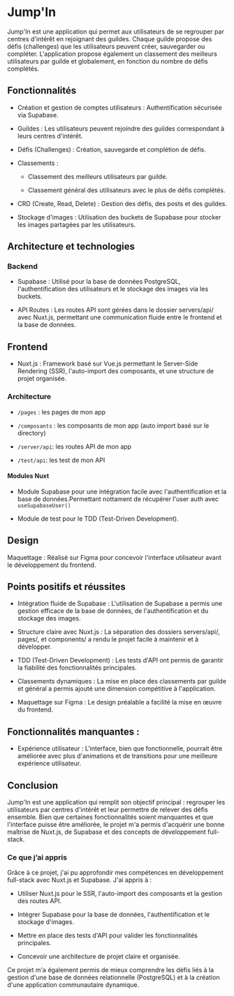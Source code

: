 # Jump'In

Jump'In est une application qui permet aux utilisateurs de se regrouper par centres d'intérêt en rejoignant des guildes. Chaque guilde propose des défis (challenges) que les utilisateurs peuvent créer, sauvegarder ou compléter. L'application propose également un classement des meilleurs utilisateurs par guilde et globalement, en fonction du nombre de défis complétés.



## Fonctionnalités

- Création et gestion de comptes utilisateurs : Authentification sécurisée via Supabase.

- Guildes : Les utilisateurs peuvent rejoindre des guildes correspondant à leurs centres d'intérêt.

- Défis (Challenges) :  Création, sauvegarde et complétion de défis.



- Classements :

    - Classement des meilleurs utilisateurs par guilde.

    - Classement général des utilisateurs avec le plus de défis complétés.

- CRD (Create, Read, Delete) : Gestion des défis, des posts et des guildes.

- Stockage d'images : Utilisation des buckets de Supabase pour stocker les images partagées par les utilisateurs.

## Architecture et technologies

### Backend
- Supabase : Utilisé pour la base de données PostgreSQL, l'authentification des utilisateurs et le stockage des images via les buckets.

- API Routes : Les routes API sont gérées dans le dossier servers/api/ avec Nuxt.js, permettant une communication fluide entre le frontend et la base de données.

## Frontend
- Nuxt.js : Framework basé sur Vue.js permettant le Server-Side Rendering (SSR), l'auto-import des composants, et une structure de projet organisée.

### Architecture

- `/pages` : les pages de mon app

- `/composants` : les composants de mon app (auto import basé sur le directory)

- `/server/api`: les routes API de mon app

- `/test/api`: les test de mon API

#### Modules Nuxt 

- Module Supabase pour une intégration facile avec l'authentification et la base de données.Permettant nottament de récupérer l'user auth avec `useSupabaseUser()`

- Module de test pour le TDD (Test-Driven Development).


## Design
Maquettage : Réalisé sur Figma pour concevoir l'interface utilisateur avant le développement du frontend.

## Points positifs et réussites
- Intégration fluide de Supabase : L'utilisation de Supabase a permis une gestion efficace de la base de données, de l'authentification et du stockage des images.

- Structure claire avec Nuxt.js : La séparation des dossiers servers/api/, pages/, et components/ a rendu le projet facile à maintenir et à développer.

- TDD (Test-Driven Development) : Les tests d'API ont permis de garantir la fiabilité des fonctionnalités principales.

- Classements dynamiques : La mise en place des classements par guilde et général a permis ajouté une dimension compétitive à l'application.

- Maquettage sur Figma : Le design préalable a facilité la mise en œuvre du frontend.


## Fonctionnalités manquantes :

- Expérience utilisateur : L'interface, bien que fonctionnelle, pourrait être améliorée avec plus d'animations et de transitions pour une meilleure expérience utilisateur.

## Conclusion
Jump'In est une application qui remplit son objectif principal : regrouper les utilisateurs par centres d'intérêt et leur permettre de relever des défis ensemble. Bien que certaines fonctionnalités soient manquantes et que l'interface puisse être améliorée, le projet m'a permis d'acquérir une bonne maîtrise de Nuxt.js, de Supabase et des concepts de développement full-stack. 

### Ce que j’ai appris
Grâce à ce projet, j'ai pu approfondir mes compétences en développement full-stack avec Nuxt.js et Supabase. J'ai appris à :

- Utiliser Nuxt.js pour le SSR, l'auto-import des composants et la gestion des routes API.

- Intégrer Supabase pour la base de données, l'authentification et le stockage d'images.

- Mettre en place des tests d'API pour valider les fonctionnalités principales.

- Concevoir une architecture de projet claire et organisée.

Ce projet m'a également permis de mieux comprendre les défis liés à la gestion d'une base de données relationnelle (PostgreSQL) et à la création d'une application communautaire dynamique.
